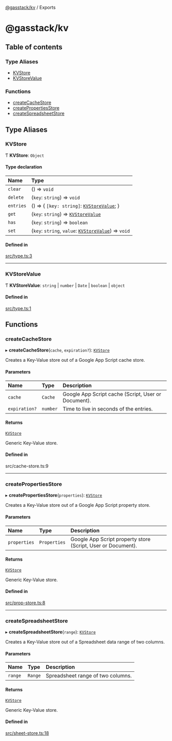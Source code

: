 [@gasstack/kv](README.md) / Exports

# @gasstack/kv

## Table of contents

### Type Aliases

- [KVStore](modules.md#kvstore)
- [KVStoreValue](modules.md#kvstorevalue)

### Functions

- [createCacheStore](modules.md#createcachestore)
- [createPropertiesStore](modules.md#createpropertiesstore)
- [createSpreadsheetStore](modules.md#createspreadsheetstore)

## Type Aliases

### KVStore

Ƭ **KVStore**: `Object`

#### Type declaration

| Name | Type |
| :------ | :------ |
| `clear` | () => `void` |
| `delete` | (`key`: `string`) => `void` |
| `entries` | () => \{ `[key: string]`: [`KVStoreValue`](modules.md#kvstorevalue);  } |
| `get` | (`key`: `string`) => [`KVStoreValue`](modules.md#kvstorevalue) |
| `has` | (`key`: `string`) => `boolean` |
| `set` | (`key`: `string`, `value`: [`KVStoreValue`](modules.md#kvstorevalue)) => `void` |

#### Defined in

[src/type.ts:3](https://github.com/gasstack/gasstack/blob/e76c2d4/packages/kv/src/type.ts#L3)

___

### KVStoreValue

Ƭ **KVStoreValue**: `string` \| `number` \| `Date` \| `boolean` \| `object`

#### Defined in

[src/type.ts:1](https://github.com/gasstack/gasstack/blob/e76c2d4/packages/kv/src/type.ts#L1)

## Functions

### createCacheStore

▸ **createCacheStore**(`cache`, `expiration?`): [`KVStore`](modules.md#kvstore)

Creates a Key-Value store out of a Google App Script cache store.

#### Parameters

| Name | Type | Description |
| :------ | :------ | :------ |
| `cache` | `Cache` | Google App Script cache (Script, User or Document). |
| `expiration?` | `number` | Time to live in seconds of the entries. |

#### Returns

[`KVStore`](modules.md#kvstore)

Generic Key-Value store.

#### Defined in

src/cache-store.ts:9

___

### createPropertiesStore

▸ **createPropertiesStore**(`properties`): [`KVStore`](modules.md#kvstore)

Creates a Key-Value store out of a Google App Script property store.

#### Parameters

| Name | Type | Description |
| :------ | :------ | :------ |
| `properties` | `Properties` | Google App Script property store (Script, User or Document). |

#### Returns

[`KVStore`](modules.md#kvstore)

Generic Key-Value store.

#### Defined in

[src/prop-store.ts:8](https://github.com/gasstack/gasstack/blob/e76c2d4/packages/kv/src/prop-store.ts#L8)

___

### createSpreadsheetStore

▸ **createSpreadsheetStore**(`range`): [`KVStore`](modules.md#kvstore)

Creates a Key-Value store out of a Spreadsheet data range of two columns.

#### Parameters

| Name | Type | Description |
| :------ | :------ | :------ |
| `range` | `Range` | Spreadsheet range of two columns. |

#### Returns

[`KVStore`](modules.md#kvstore)

Generic Key-Value store.

#### Defined in

[src/sheet-store.ts:18](https://github.com/gasstack/gasstack/blob/e76c2d4/packages/kv/src/sheet-store.ts#L18)
